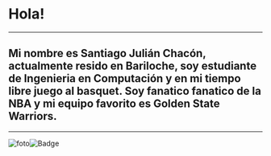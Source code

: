 # Hola!
---
## Mi nombre es Santiago Julián Chacón, actualmente resido en Bariloche, soy estudiante de Ingenieria en Computación y en mi tiempo libre juego al basquet. Soy fanatico fanatico de la NBA y mi equipo favorito es Golden State Warriors.
---
![foto](https://fadeawayworld.net/.image/t_share/MTgwNjA5NDg3MzQwNTc4MTUy/draymond-green-on-meeting-stephen-curry-and-klay-thompson-for-the-first-time-those-two-guys-arent-going-to-give-you-anything-not-to-like-about-them.jpg)![Badge](https://bit.ly/icom-badge)
